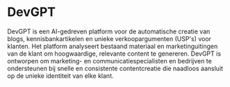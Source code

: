 # DevGPT

DevGPT is een AI-gedreven platform voor de automatische creatie van blogs, kennisbankartikelen en unieke verkoopargumenten (USP's) voor klanten. Het platform analyseert bestaand materiaal en marketinguitingen van de klant om hoogwaardige, relevante content te genereren. DevGPT is ontworpen om marketing- en communicatiespecialisten en bedrijven te ondersteunen bij snelle en consistente contentcreatie die naadloos aansluit op de unieke identiteit van elke klant.

